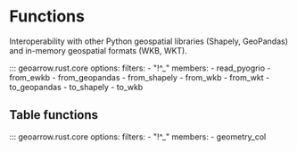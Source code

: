 # Functions

Interoperability with other Python geospatial libraries (Shapely, GeoPandas) and in-memory geospatial formats (WKB, WKT).

::: geoarrow.rust.core
    options:
      filters:
        - "!^_"
      members:
        - read_pyogrio
        - from_ewkb
        - from_geopandas
        - from_shapely
        - from_wkb
        - from_wkt
        - to_geopandas
        - to_shapely
        - to_wkb

## Table functions

::: geoarrow.rust.core
    options:
      filters:
        - "!^_"
      members:
        - geometry_col
